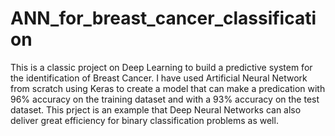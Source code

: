 # ANN_for_breast_cancer_classification

This is a classic project on Deep Learning to build a predictive system for the identification of Breast Cancer. I have used Artificial Neural Network from scratch using Keras  to create a model that can make a predication with 96% accuracy on the training dataset and with a 93% accuracy on the test dataset. This prject is an example that Deep Neural Networks can also deliver great efficiency for binary classification problems as well. 
